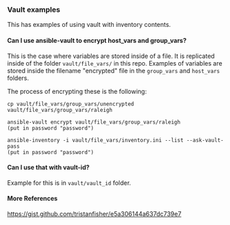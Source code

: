 ### Vault examples

This has examples of using vault with inventory contents.

#### Can I use ansible-vault to encrypt host_vars and group_vars?

This is the case where variables are stored inside of a file.
It is replicated inside of the folder `vault/file_vars/` in this repo.
Examples of variables are stored inside the filename "encrypted" file
in the `group_vars` and `host_vars` folders.

The process of encrypting these is the following:

```
cp vault/file_vars/group_vars/unencrypted vault/file_vars/group_vars/raleigh

ansible-vault encrypt vault/file_vars/group_vars/raleigh
(put in password "password")

ansible-inventory -i vault/file_vars/inventory.ini --list --ask-vault-pass
(put in password "password")
```

#### Can I use that with vault-id?

Example for this is in `vault/vault_id` folder.

#### More References

https://gist.github.com/tristanfisher/e5a306144a637dc739e7

